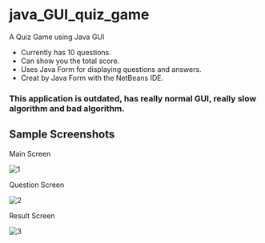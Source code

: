 # java_GUI_quiz_game
A Quiz Game using Java GUI

* Currently has 10 questions.
* Can show you the total score.
* Uses Java Form for displaying questions and answers.
* Creat by Java Form with the NetBeans IDE.

### This application is outdated, has really normal GUI, really slow algorithm and bad algorithm.

## Sample Screenshots

Main Screen

![1](https://user-images.githubusercontent.com/92928787/140953101-ac7e54ff-2543-4536-a6d3-b9ea2fbc75b7.PNG)

Question Screen

![2](https://user-images.githubusercontent.com/92928787/140901477-6aee4410-2764-467c-8ef1-8bf29347c011.PNG)

Result Screen

![3](https://user-images.githubusercontent.com/92928787/140901491-70f4c068-6912-4de6-a9fe-42b94f8ecaff.PNG)
